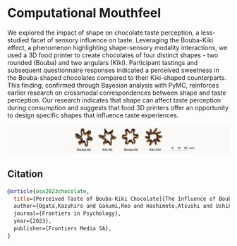 # Computational Mouthfeel

We explored the impact of shape on chocolate taste perception, a less-studied facet of sensory influence on taste. Leveraging the Bouba-Kiki effect, a phenomenon highlighting shape-sensory modality interactions, we used a 3D food printer to create chocolates of four distinct shapes - two rounded (Bouba) and two angulars (Kiki). Participant tastings and subsequent questionnaire responses indicated a perceived sweetness in the Bouba-shaped chocolates compared to their Kiki-shaped counterparts. This finding, confirmed through Bayesian analysis with PyMC, reinforces earlier research on crossmodal correspondences between shape and taste perception. Our research indicates that shape can affect taste perception during consumption and suggests that food 3D printers offer an opportunity to design specific shapes that influence taste experiences.

![bouba-kiki-choco](chocolate_pieces.jpg)


## Citation

```bibtex
@article{osx2023chocolate,
  title={Perceived Taste of Bouba-Kiki Chocolate]{The Influence of Bouba- and Kiki-like Shape on Perceived Taste of Chocolate Pieces},
  author={Ogata,Kazuhiro and Gakumi,Reo and Hashimoto,Atsushi and Ushiku,Yoshitaka and Yoshida,Shigeo},
  journal={Frontiers in Psychology},
  year={2023},
  publisher={Frontiers Media SA}, 
}
```
